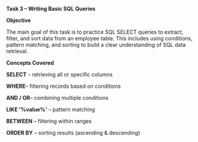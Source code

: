 **Task 3 – Writing Basic SQL Queries**

**Objective**

The main goal of this task is to practice SQL SELECT queries to extract, filter, and sort data from an employee table. This includes using conditions, pattern matching, and sorting to build a clear understanding of SQL data retrieval.

**Concepts Covered**

**SELECT** – retrieving all or specific columns

**WHERE**– filtering records based on conditions

**AND / OR**– combining multiple conditions

**LIKE '%value%'** – pattern matching

**BETWEEN** – filtering within ranges

**ORDER BY** – sorting results (ascending & descending)
